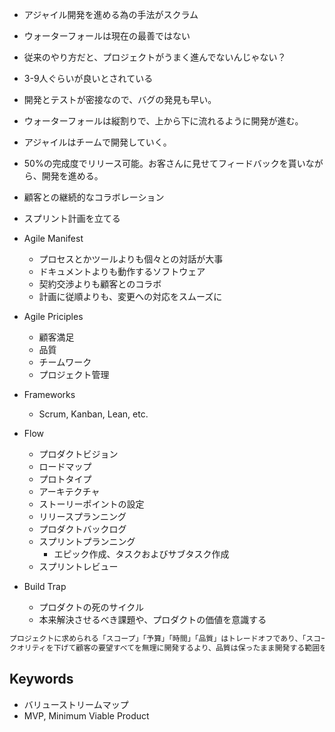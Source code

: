 


- アジャイル開発を進める為の手法がスクラム
- ウォーターフォールは現在の最善ではない
- 従来のやり方だと、プロジェクトがうまく進んでないんじゃない？
- 3-9人ぐらいが良いとされている
- 開発とテストが密接なので、バグの発見も早い。
- ウォーターフォールは縦割りで、上から下に流れるように開発が進む。
- アジャイルはチームで開発していく。
- 50%の完成度でリリース可能。お客さんに見せてフィードバックを貰いながら、開発を進める。
- 顧客との継続的なコラボレーション
- スプリント計画を立てる

- Agile Manifest
  - プロセスとかツールよりも個々との対話が大事
  - ドキュメントよりも動作するソフトウェア
  - 契約交渉よりも顧客とのコラボ
  - 計画に従順よりも、変更への対応をスムーズに

- Agile Priciples
  - 顧客満足
  - 品質
  - チームワーク
  - プロジェクト管理

- Frameworks
  - Scrum, Kanban, Lean, etc.

- Flow
  - プロダクトビジョン
  - ロードマップ
  - プロトタイプ
  - アーキテクチャ
  - ストーリーポイントの設定
  - リリースプランニング
  - プロダクトバックログ
  - スプリントプランニング
    - エピック作成、タスクおよびサブタスク作成
  - スプリントレビュー

- Build Trap
  - プロダクトの死のサイクル
  - 本来解決させるべき課題や、プロダクトの価値を意識する


```txt
プロジェクトに求められる「スコープ」「予算」「時間」「品質」はトレードオフであり、「スコープ」が最も柔軟に動かしやすい要素。
クオリティを下げて顧客の要望すべてを無理に開発するより、品質は保ったまま開発する範囲を絞る方が良い。
```


## Keywords

- バリューストリームマップ
- MVP, Minimum Viable Product



